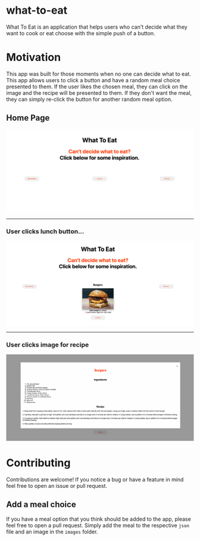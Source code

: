 # what-to-eat
What To Eat is an application that helps users who can't decide what they want to cook or eat choose with the simple push of a button.

# Motivation
This app was built for those moments when no one can decide what to eat. This app allows users to click a button and have a random meal choice presented to them. If the user likes the chosen meal, they can click on the image and the recipe will be presented to them. If they don't want the meal, they can simply re-click the button for another random meal option.

## Home Page
![home page](images/readme/home.png "Home Page")
___
### User clicks lunch button...
![lunch](images/readme/lunch.png "Lunch")
___
### User clicks image for recipe
![recipe](images/readme/recipe.png "Recipe")

# Contributing
Contributions are welcome! If you notice a bug or have a feature in mind feel free to open an issue or pull request.
## Add a meal choice
If you have a meal option that you think should be added to the app, please feel free to open a pull request. Simply add the meal to the respective `json` file and an image in the `images` folder.
